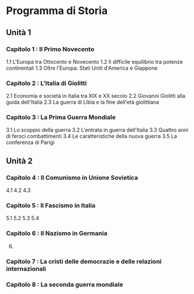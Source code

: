 # Programma di Storia

## Unità 1

### Capitolo 1 : Il Primo Novecento
1.1 L'Europa tra Ottocento e Novecento
1.2 Il difficile equilibrio tra potenze continentali
1.3 Oltre l'Europa: Stati Uniti d'America e Giappone

### Capitolo 2 : L'Italia di Giolitti
2.1 Economia e società in Italia tra XIX e XX secolo
2.2 Giovanni Giolitti alla guida dell'Italia
2.3 La guerra di Libia e la fine dell'età giolittiana

### Capitolo 3 : La Prima Guerra Mondiale
3.1 Lo scoppio della guerra
3.2 L'entrata in guerra dell'Italia
3.3 Quattro anni di feroci combattimenti
3.4 Le caratteristiche della nuova guerra
3.5 La conferenza di Parigi


## Unità 2

### Capitolo 4 : Il Comunismo in Unione Sovietica
4.1
4.2
4.3

### Capitolo 5 : Il Fascismo in Italia
5.1
5.2
5.3
5.4

### Capitolo 6 : Il Nazismo in Germania
6.

### Capitolo 7 : La cristi delle democrazie e delle relazioni internazionali

### Capitolo 8 : La seconda guerra mondiale

<!--stackedit_data:
eyJoaXN0b3J5IjpbLTExNTYzODk4ODksLTg1ODczNzcyMSw1Mj
kzODQ1MTksMTkxNjA3MTg1OSwtMjA4ODc0NjYxMiw3MzA5OTgx
MTZdfQ==
-->